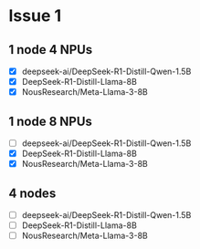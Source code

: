 # Issue 1

## 1 node 4 NPUs
* [x] deepseek-ai/DeepSeek-R1-Distill-Qwen-1.5B
* [x] DeepSeek-R1-Distill-Llama-8B
* [x] NousResearch/Meta-Llama-3-8B

## 1 node 8 NPUs
* [ ] deepseek-ai/DeepSeek-R1-Distill-Qwen-1.5B
* [x] DeepSeek-R1-Distill-Llama-8B
* [x] NousResearch/Meta-Llama-3-8B

## 4 nodes
* [ ] deepseek-ai/DeepSeek-R1-Distill-Qwen-1.5B
* [ ] DeepSeek-R1-Distill-Llama-8B
* [ ] NousResearch/Meta-Llama-3-8B
